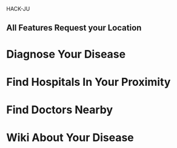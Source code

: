HACK-JU

## All Features Request your Location

# Diagnose Your Disease 

# Find  Hospitals In Your Proximity 

# Find Doctors Nearby

# Wiki About Your Disease  
